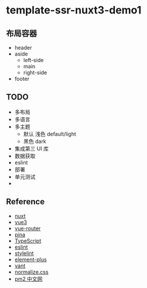 # template-ssr-nuxt3-demo1

## 布局容器

- header
- aside
  - left-side
  - main
  - right-side
- footer

## TODO

- 多布局
- 多语言
- 多主题
  - 默认 浅色 default/light
  - 黑色 dark
- 集成第三 UI 库
- 数据获取
- eslint
- 部署
- 单元测试
-

## Reference

- [nuxt](https://nuxt.com.cn/docs/guide/directory-structure/pages)
- [vue3](https://vuejs.org/guide/introduction.html)
- [vue-router](https://router.vuejs.org/zh/introduction.html)
- [pina](https://pinia.vuejs.org/zh/introduction.html)
- [TypeScript](https://ts.nodejs.cn/docs/handbook/typescript-from-scratch.html)
- [eslint](https://eslint.nodejs.cn/docs/latest/use/getting-started)
- [stylelint](https://www.stylelint.cn/)
- [element-plus](https://element-plus.org/zh-CN/guide/installation.html)
- [vant](https://vant-ui.github.io/vant/#/zh-CN/)
- [normalize.css](https://github.com/necolas/normalize.css)
- [pm2 中文网](https://pm2.fenxianglu.cn/docs/start)
